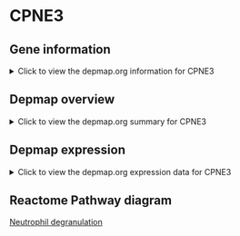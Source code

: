 <h1>CPNE3</h1>

<h2>Gene information</h2>
<details>
  <summary>Click to view the depmap.org information for CPNE3</summary>
  <iframe src="https://depmap.org/portal/gene/CPNE3?tab=about" style="border:none;width:100%;height:800px"></iframe>
</details>

<h2>Depmap overview</h2>
<details>
  <summary>Click to view the depmap.org summary for CPNE3</summary>
  <iframe src="https://depmap.org/portal/gene/CPNE3?tab=overview" style="border:none;width:100%;height:800px"></iframe>
</details>

<h2>Depmap expression</h2>
<details>
  <summary>Click to view the depmap.org expression data for CPNE3</summary>
  <iframe src="https://depmap.org/portal/gene/CPNE3?tab=characterization" style="border:none;width:100%;height:800px"></iframe>
</details>



<h2>Reactome Pathway diagram</h2>
<a href="https://reactome.org/PathwayBrowser/#/R-HSA-6798695" target="_BLANK">Neutrophil degranulation</a>



